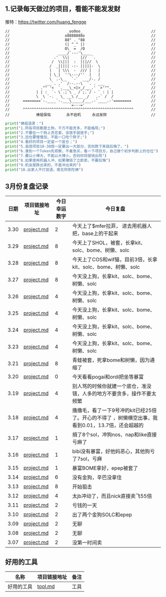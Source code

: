 ## 1.记录每天做过的项目，看能不能发发财

推特：https://twitter.com/huang_fengge

```shell
//                          _ooOoo_                               //
//                         o8888888o                              //
//                         88" . "88                              //
//                         (| ^_^ |)                              //
//                         O\  =  /O                              //
//                      ____/`---'\____                           //
//                    .'  \\|     |//  `.                         //
//                   /  \\|||  :  |||//  \                        //
//                  /  _||||| -:- |||||-  \                       //
//                  |   | \\\  -  /// |   |                       //
//                  | \_|  ''\---/''  |   |                       //
//                  \  .-\__  `-`  ___/-. /                       //
//                ___`. .'  /--.--\  `. . ___                     //
//              ."" '<  `.___\_<|>_/___.'  >'"".                  //
//            | | :  `- \`.;`\ _ /`;.`/ - ` : | |                 //
//            \  \ `-.   \_ __\ /__ _/   .-` /  /                 //
//      ========`-.____`-.___\_____/___.-`____.-'========         //
//                           `=---='                              //
//      ^^^^^^^^^^^^^^^^^^^^^^^^^^^^^^^^^^^^^^^^^^^^^^^^^^        //
//            佛祖保佑       永不宕机     永远发财                    //
```

```python
print("佛祖语录：")
print("1.所有项目都是土狗，千万不能贪多，不能格局;")
print("2.不要在一个狗上贪恋爱，该放手就放手;")
print("3.加仓要慢慢加，不能一口吃个胖子;")
print("4.看好的项目一定留一个底仓；")
print("5.高倍项目10-30倍一定要出一大部分，否则跌下来就后悔了。")
print("6.拿到一个Token先观察，不着急买，看一下项目方，自己做个初步判断上的仓位")
print("7.要以小博大，不能以大博小，否则你将很快出局")
print("8.如果使用机器人冲，如果赚钱了立即卖，不要后悔")
print("9.机会是跌出来的，不是冲出来的")
print("10.出家人不打诳语，南无阿弥陀佛")
```

## 3月份复盘记录

| 日期   | 项目链接地址                                             | 今日幸运数字 | 今日复盘                                                     |
|------|----------------------------------------------------|--------|----------------------------------------------------------|
| 3.30 | [project.md](2024%2F3-month%2F30-day%2Fproject.md) | 2      | 今天上了$mfer拉菲， 进去用机器人把，base上的干起来                           |
| 3.29 | [project.md](2024%2F3-month%2F29-day%2Fproject.md) | 8      | 今天上了SHOL，被套，长拿kit、solc、bome、树懒、solc                      |
| 3.28 | [project.md](2024%2F3-month%2F28-day%2Fproject.md) | 8      | 今天上了COS和wif猫，目前3倍，长拿kit、solc、bome、树懒、solc                |
| 3.27 | [project.md](2024%2F3-month%2F27-day%2Fproject.md) | 8      | 今天没上狗，长拿kit、solc、bome、树懒、solc                            |
| 3.26 | [project.md](2024%2F3-month%2F26-day%2Fproject.md) | 4      | 今天没上狗，长拿kit、solc、bome、树懒、solc                            |
| 3.25 | [project.md](2024%2F3-month%2F25-day%2Fproject.md) | 4      | 今天没上狗，长拿kit、solc、bome、树懒、solc                            |
| 3.24 | [project.md](2024%2F3-month%2F24-day%2Fproject.md) | 4      | 今天没上狗，长拿kit、solc、bome、树懒、solc                            |
| 3.23 | [project.md](2024%2F3-month%2F23-day%2Fproject.md) | 4      | 今天没上狗，长拿kit、solc、bome、树懒、solc                            |
| 3.21 | [project.md](2024%2F3-month%2F21-day%2Fproject.md) | 8      | 青蛙被套，死拿bome和树懒，因为通缩了                                     |
| 3.20 | [project.md](2024%2F3-month%2F20-day%2Fproject.md) | 0      | 今天看看pogai和ordi把坐等暴富                                      |
| 3.19 | [project.md](2024%2F3-month%2F19-day%2Fproject.md) | 4      | 别人骂的时候你就建一个底仓，准没错，人多的地方不要贪多，操作不要太频繁                      |
| 3.18 | [project.md](2024%2F3-month%2F18-day%2Fproject.md) | 4      | 撸撸毛，看了一下9号冲的kit已经25倍了。开心的不得了 ，树懒横空出事，我看到0.01，13.7倍，还会超越的 |
| 3.17 | [project.md](2024%2F3-month%2F17-day%2Fproject.md) | 1      | 捐了8个sol，冲狗nos、nap和like直接亏麻了                              |
| 3.16 | [project.md](2024%2F3-month%2F16-day%2Fproject.md) | 1      | bibi没有暴富，好他妈恶心，其他狗亏了7sol，亏麻                              |
| 3.15 | [project.md](2024%2F3-month%2F15-day%2Fproject.md) | 1      | 暴富BOME拿好，epep被套了                                         |
| 3.14 | [project.md](2024%2F3-month%2F14-day%2Fproject.md) | 6      | 没有金狗，辛巴没拿住                                               |
| 3.13 | [project.md](2024%2F3-month%2F13-day%2Fproject.md) | 8      | 开始狙击                                                     |
| 3.12 | [project.md](2024%2F3-month%2F12-day%2Fproject.md) | 4      | 太jb冲动了，而且nick直接卖飞55倍                                     |
| 3.11 | [project.md](2024%2F3-month%2F11-day%2Fproject.md) | 2      | 亏钱的一天                                                    |
| 3.10 | [project.md](2024%2F3-month%2F10-day%2Fproject.md) | 2      | 出了两个金狗SOLC和epep                                          |
| 3.09 | [project.md](2024%2F3-month%2F9-day%2Fproject.md)  | 2      | 无聊                                                       |
| 3.08 | [project.md](2024%2F3-month%2F8-day%2Fproject.md)  | 2      | 无聊                                                       |
| 3.07 | [project.md](2024%2F3-month%2F7-day%2Fproject.md)  | 2      | 没第一时间卖                                                   |

## 好用的工具

| 名称    | 项目链接地址                    | 备注 | 
|-------|---------------------------|----|
| 好用的工具 | [tool.md](Tool%2Ftool.md) | 工具 |



